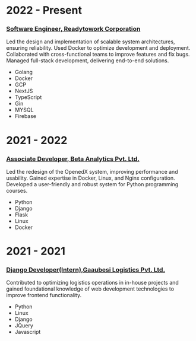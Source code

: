 # 2022 - Present
### [Software Engineer, Readytowork Corporation](https://nepal.readytowork.jp/)  
Led the design and implementation of scalable system architectures, ensuring reliability. Used Docker to optimize development and deployment. Collaborated with cross-functional teams to improve features and fix bugs. Managed full-stack development, delivering end-to-end solutions.
- Golang 
- Docker
- GCP
- NextJS
- TypeScript
- Gin
- MYSQL
- Firebase

# 2021 - 2022
### [Associate Developer, Beta Analytics Pvt. Ltd.](https://beta-analytics.com/)  
Led the redesign of the OpenedX system, improving performance and usability. Gained expertise in Docker, Linux, and Nginx configuration. Developed a user-friendly and robust system for Python programming courses.
- Python
- Django
- Flask
- Linux
- Docker

# 2021 - 2021
### [Django Developer(Intern),Gaaubesi Logistics Pvt. Ltd.](https://gaaubesi.com/)  
Contributed to optimizing logistics operations in in-house projects and gained foundational knowledge of web development technologies to improve frontend functionality.
- Python
- Linux
- Django
- JQuery
- Javascript
